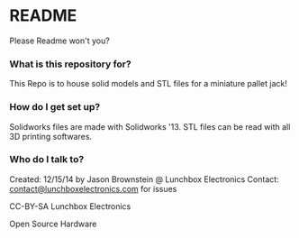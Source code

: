 # README #

Please Readme won't you?

### What is this repository for? ###

This Repo is to house solid models and STL files for a miniature pallet jack!

### How do I get set up? ###

Solidworks files are made with Solidworks '13. STL files can be read with all 3D printing softwares.


### Who do I talk to? ###

Created: 12/15/14 by Jason Brownstein @ Lunchbox Electronics
Contact: contact@lunchboxelectronics.com for issues

CC-BY-SA Lunchbox Electronics

Open Source Hardware